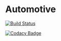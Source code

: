 # Automotive

[![Build Status](https://travis-ci.org/mithungeorge09/Automotive.svg?branch=master)](https://travis-ci.org/mithungeorge09/Automotive)

[![Codacy Badge](https://api.codacy.com/project/badge/Grade/fb4d69fe61dc48ee8fedf4cebed9dc19)](https://www.codacy.com/app/mithungeorge09/Automotive?utm_source=github.com&amp;utm_medium=referral&amp;utm_content=mithungeorge09/Automotive&amp;utm_campaign=Badge_Grade)
